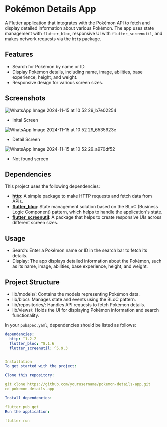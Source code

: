 # Pokémon Details App

A Flutter application that integrates with the Pokémon API to fetch and display detailed information about various Pokémon. The app uses state management with `flutter_bloc`, responsive UI with `flutter_screenutil`, and makes network requests via the `http` package.

## Features

- Search for Pokémon by name or ID.
- Display Pokémon details, including name, image, abilities, base experience, height, and weight.
- Responsive design for various screen sizes.

## Screenshots
  ![WhatsApp Image 2024-11-15 at 10 52 29_b7e02254](https://github.com/user-attachments/assets/2648ae67-dc96-4ab6-8973-5ae585fa5aed)
  - Inital Screen

  ![WhatsApp Image 2024-11-15 at 10 52 29_6535923e](https://github.com/user-attachments/assets/de78859e-c029-480e-b9b7-5a56dfd8974a)
  - Detail Screen

![WhatsApp Image 2024-11-15 at 10 52 29_a970df52](https://github.com/user-attachments/assets/8ef8d3f9-d27e-40bc-ab4f-4a82d5b5ef18)
- Not found screen


## Dependencies

This project uses the following dependencies:

- **[http](https://pub.dev/packages/http)**: A simple package to make HTTP requests and fetch data from APIs.
- **[flutter_bloc](https://pub.dev/packages/flutter_bloc)**: State management solution based on the BLoC (Business Logic Component) pattern, which helps to handle the application's state.
- **[flutter_screenutil](https://pub.dev/packages/flutter_screenutil)**: A package that helps to create responsive UIs across different screen sizes.

## Usage
- Search: Enter a Pokémon name or ID in the search bar to fetch its details.
- Display: The app displays detailed information about the Pokémon, such as its name, image, abilities, base experience, height, and weight.
  
 ## Project Structure
- lib/models/: Contains the models representing Pokémon data.
- lib/bloc/: Manages state and events using the BLoC pattern.
- lib/repositories/: Handles API requests to fetch Pokémon details.
- lib/views/: Holds the UI for displaying Pokémon information and search functionality.

In your `pubspec.yaml`, dependencies should be listed as follows:

```yaml
dependencies:
  http: ^1.2.2
  flutter_bloc: ^8.1.6
  flutter_screenutil: ^5.9.3 


Installation
To get started with the project:

Clone this repository:

git clone https://github.com/yourusername/pokemon-details-app.git
cd pokemon-details-app

Install dependencies:

flutter pub get
Run the application:

flutter run

